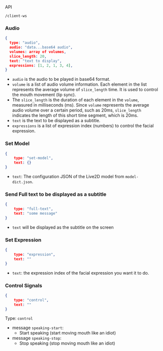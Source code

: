 API

`/client-ws`





### Audio

~~~json
{
  type: "audio",
  audio: "data...base64 audio",
  volumes: array of volumes,
  slice_length: 20,
  text: "text to display",
  expressions: [1, 2, 1, 3, 4],
}
~~~

- `audio` is the audio to be played in base64 format.
- `volume` is a list of audio volume information. Each element in the list represents the average volume of `slice_length` time. It is used to control the mouth movement (lip sync).
- The `slice_length` is the duration of each element in the `volume`, measured in milliseconds (ms). Since `volume` represents the average audio volume over a certain period, such as 20ms, `slice_length` indicates the length of this short time segment, which is 20ms.
- `text` is the text to be displayed as a subtitle.
- `expressions` is a list of expression index (numbers) to control the facial expression.



### Set Model

~~~json
{
	type: "set-model",
	text: {}
}
~~~

- `text`: The configuration JSON of the Live2D model from `model-dict.json`.



### Send Full text to be displayed as a subtitle

~~~json
{
	type: "full-text",
	text: "some message"
}
~~~

- `text` will be displayed as the subtitle on the screen



### Set Expression

~~~json
{
	type: "expression",
	text: ""
}
~~~

- `text`: the expression index of the facial expression you want it to do.



### Control Signals

~~~json
{
	type: "control",
	text: ""
}
~~~

Type: `control`

- message `speaking-start`: 
  - Start speaking (start moving mouth like an idiot)
- message `speaking-stop`:
  - Stop speaking (stop moving mouth like an idiot)
